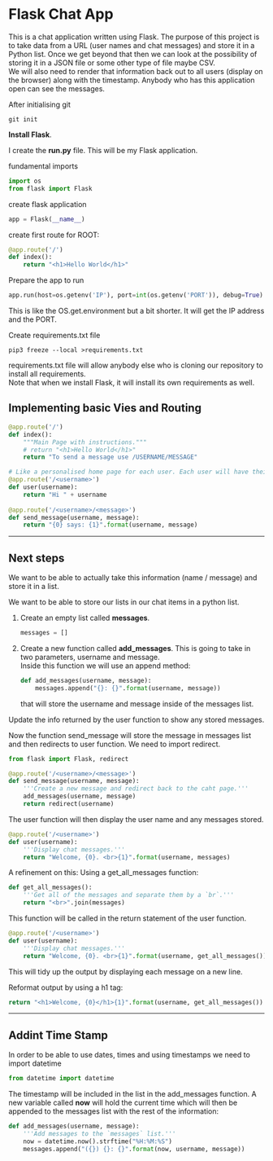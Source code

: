 # Flask Chat App

This is a chat application written using Flask. The purpose of this project is 
to take data from a URL (user names and chat messages) and store it in a Python 
list. Once we get beyond that then we can look at the possibility of storing it 
in a JSON file or some other type of file maybe CSV.  
We will also need to render that information back out to all users
(display on the browser) along with the timestamp. Anybody who has this 
application open can see the messages.

After initialising git
~~~~ 
git init 
~~~~

**Install Flask**.

I create the **run.py** file. This will be my Flask application.

fundamental imports

~~~~python
import os
from flask import Flask
~~~~

create flask application
~~~~python
app = Flask(__name__)
~~~~

create first route for ROOT:
~~~~python
@app.route('/')
def index():
    return "<h1>Hello World</h1>"
~~~~

Prepare the app to run
~~~~python
app.run(host=os.getenv('IP'), port=int(os.getenv('PORT')), debug=True)
~~~~
This is like the OS.get.environment but a bit shorter. It will get the IP 
address and the PORT.

Create requirements.txt file
~~~~
pip3 freeze --local >requirements.txt
~~~~
requirements.txt file will allow anybody else who is cloning our repository to 
install all requirements.  
Note that when we install Flask, it will install its own requirements as well.

## Implementing basic Vies and Routing
~~~~python
@app.route('/')
def index():
    """Main Page with instructions."""
    # return "<h1>Hello World</h1>"
    return "To send a message use /USERNAME/MESSAGE"

# Like a personalised home page for each user. Each user will have their URL.   
@app.route('/<username>')
def user(username):
    return "Hi " + username
    
@app.route('/<username>/<message>')
def send_message(username, message):
    return "{0} says: {1}".format(username, message)
~~~~

* * *
## Next steps

We want to be able to actually take this information (name / message) and store 
it in a list.

We want to be able to store our lists in our chat items in a python list. 
1. Create an empty list called **messages**.
    ~~~~python
    messages = []
    ~~~~
2. Create a new function called **add_messages**. This is going to take in two parameters,
    username and message.  
    Inside this function we will use an append method:
    ~~~~python
    def add_messages(username, message):
        messages.append("{}: {}".format(username, message))
    ~~~~
    that will store the username and message inside of the messages list.

Update the info returned by the user function to show any stored messages.

Now the function send_message will store the message in messages list and then 
redirects to user function. We need to import redirect.
~~~~python
from flask import Flask, redirect
~~~~

~~~~python
@app.route('/<username>/<message>')
def send_message(username, message):
    '''Create a new message and redirect back to the caht page.'''
    add_messages(username, message)
    return redirect(username)
~~~~
The user function will then display the user name and any messages stored.
~~~~python
@app.route('/<username>')
def user(username):
    '''Display chat messages.'''
    return "Welcome, {0}. <br>{1}".format(username, messages)
~~~~

A refinement on this:
Using a get_all_messages function:
~~~~python
def get_all_messages():
    '''Get all of the messages and separate them by a `br`.'''
    return "<br>".join(messages)
~~~~

This function will be called in the return statement of the user function.
~~~~python
@app.route('/<username>')
def user(username):
    '''Display chat messages.'''
    return "Welcome, {0}. <br>{1}".format(username, get_all_messages())
~~~~
This will tidy up the output by displaying each message on a new line.

Reformat output by using a h1 tag:
~~~~python
return "<h1>Welcome, {0}</h1>{1}".format(username, get_all_messages())
~~~~

* * *
## Addint Time Stamp
In order to be able to use dates, times and using timestamps we need to import
datetime

~~~~python
from datetime import datetime
~~~~

The timestamp will be included in the list in the add_messages function. A new 
variable called **now** will hold the current time which will then be appended
to the messages list with the rest of the information:
~~~~python
def add_messages(username, message):
    '''Add messages to the `messages` list.'''
    now = datetime.now().strftime("%H:%M:%S")
    messages.append("({}) {}: {}".format(now, username, message))
~~~~

